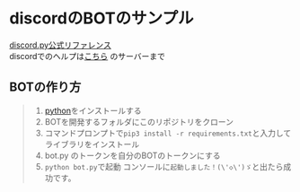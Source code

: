 # discordのBOTのサンプル  
[discord.py公式リファレンス](https://discordpy.readthedocs.io/en/latest/index.html)  
discordでのヘルプは[こちら](https://discord.gg/7kKddVA) のサーバーまで

## BOTの作り方  
> 1. [python](https://python.org)をインストールする  
> 2. BOTを開発するフォルダにこのリポジトリをクローン  
> 3. コマンドプロンプトで`pip3 install -r requirements.txt`と入力してライブラリをインストール  
> 4. bot.py のトークンを自分のBOTのトークンにする  
> 5. `python bot.py`で起動
> コンソールに`起動しました！(\'◇\')ゞ`と出たら成功です。   
